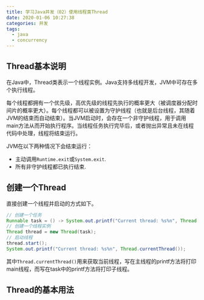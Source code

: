```yaml
---
title: 学习Java并发（02）使用线程类Thread
date: 2020-01-06 10:27:38
categories: 并发
tags:
  - java
  - concurrency
---
```


## Thread基本说明

在Java中，Thread类表示一个线程实例。Java支持多线程开发，JVM中可存在多个执行线程。

每个线程都拥有一个优先级，高优先级的线程先执行的概率更大（被调度器分配时间片的概率更大）。每个线程都可以被设置为守护线程（也就是后台线程，其随着JVM的结束而自动结束）。当JVM启动时，会存在一个非守护线程，用于调用main方法从而开始执行程序。当线程任务执行完毕后，或者抛出异常且未在线程代码中处理，线程将结束运行。

JVM在以下两种情况下会结束运行：
- 主动调用`Runtime.exit`或`System.exit`.
- 所有非守护线程都已执行结束.

## 创建一个Thread

直接创建一个线程并启动的方式如下。

``` java
// 创建一个任务
Runnable task = () -> System.out.printf("Current thread: %s%n", Thread.currentThread());
// 创建一个线程实例
Thread thread = new Thread(task);
// 启动线程
thread.start();
System.out.printf("Current thread: %s%n", Thread.currentThread());
```

其中`Thread.currentThread()`用来获取当前线程，写在主线程的printf方法将打印main线程，而写在task中的printf方法将打印子线程。

## Thread的基本用法

